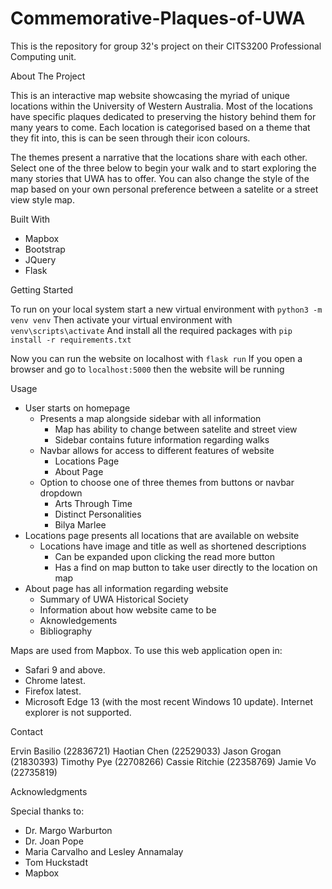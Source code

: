 # Commemorative-Plaques-of-UWA
This is the repository for group 32's project on their CITS3200 Professional Computing unit. 

About The Project

This is an interactive map website showcasing the myriad of unique locations within the University of Western Australia. Most of the locations have specific plaques dedicated to preserving the history behind them for many years to come. Each location is categorised based on a theme that they fit into, this is can be seen through their icon colours.

The themes present a narrative that the locations share with each other. Select one of the three below to begin your walk and to start exploring the many stories that UWA has to offer. You can also change the style of the map based on your own personal preference between a satelite or a street view style map.

Built With

* Mapbox
* Bootstrap
* JQuery
* Flask

Getting Started

To run on your local system start a new virtual environment with `python3 -m venv venv`
Then activate your virtual environment with `venv\scripts\activate`
And install all the required packages with `pip install -r requirements.txt`

Now you can run the website on localhost with `flask run`
If you open a browser and go to `localhost:5000` then the website will be running

Usage

* User starts on homepage 
  * Presents a map alongside sidebar with all information
    * Map has ability to change between satelite and street view
    * Sidebar contains future information regarding walks
  * Navbar allows for access to different features of website 
    * Locations Page
    * About Page
  * Option to choose one of three themes from buttons or navbar dropdown
    * Arts Through Time
    * Distinct Personalities
    * Bilya Marlee 
* Locations page presents all locations that are available on website
  * Locations have image and title as well as shortened descriptions  
    * Can be expanded upon clicking the read more button
    * Has a find on map button to take user directly to the location on map
* About page has all information regarding website
  * Summary of UWA Historical Society
  * Information about how website came to be
  * Aknowledgements
  * Bibliography
    
  

Maps are used from Mapbox. To use this web application open in:
* Safari 9 and above.
* Chrome latest.
* Firefox latest.
* Microsoft Edge 13 (with the most recent Windows 10 update).
Internet explorer is not supported. 

Contact

Ervin Basilio (22836721)
Haotian Chen (22529033)
Jason Grogan (21830393)
Timothy Pye (22708266)
Cassie Ritchie (22358769)
Jamie Vo (22735819)

Acknowledgments

Special thanks to:

* Dr. Margo Warburton
* Dr. Joan Pope
* Maria Carvalho and Lesley Annamalay
* Tom Huckstadt
* Mapbox
